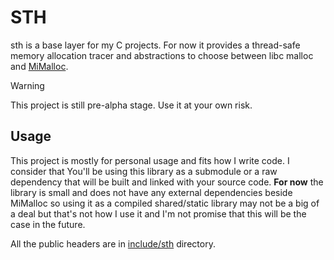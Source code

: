 # STH
sth is a base layer for my C projects. For now it provides a thread-safe memory
allocation tracer and abstractions to choose between libc malloc and [MiMalloc](https://github.com/microsoft/mimalloc).

> [!WARNING]
> This project is still pre-alpha stage. Use it at your own risk.

## Usage
This project is mostly for personal usage and fits how I write code. I consider that
You'll be using this library as a submodule or a raw dependency that will be built
and linked with your source code. **For now** the library is small and does not have
any external dependencies beside MiMalloc so using it as a compiled shared/static library
may not be a big of a deal but that's not how I use it and I'm not promise that this will
be the case in the future.

All the public headers are in [include/sth](include/sth) directory.
